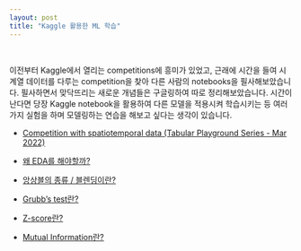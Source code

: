 ```yaml
---
layout: post
title: "Kaggle 활용한 ML 학습"
---
```


<br>

이전부터 Kaggle에서 열리는 competitions에 흥미가 있었고, 근래에 시간을 들여 시계열 데이터를 다루는 competition을 찾아 다른 사람의 notebooks을 필사해보았습니다. 필사하면서 맞닥뜨리는 새로운 개념들은 구글링하여 따로 정리해보았습니다. 시간이 난다면 당장 Kaggle notebook을 활용하여 다른 모델을 적용시켜 학습시키는 등 여러가지 실험을 하며 모델링하는 연습을 해보고 싶다는 생각이 있습니다.

- [Competition with spatiotemporal data (Tabular Playground Series - Mar 2022)](https://suhwanmylife.github.io/Competition-with-spatiotemporal-data-(Tabular-Playground-Series-Mar-2022)/)

- [왜 EDA를 해야할까?](https://suhwanmylife.github.io/%EC%99%9C-EDA%EB%A5%BC-%ED%95%B4%EC%95%BC%ED%95%A0%EA%B9%8C/)
- [앙상블의 종류 / 블렌딩이란?](https://suhwanmylife.github.io/%EC%95%99%EC%83%81%EB%B8%94%EC%9D%98-%EC%A2%85%EB%A5%98-&-%EB%B8%94%EB%A0%8C%EB%94%A9%EC%9D%B4%EB%9E%80/)
- [Grubb’s test란?](https://suhwanmylife.github.io/Grubb-s-test%EB%9E%80/)
- [Z-score란?](https://suhwanmylife.github.io/Z-score%EB%9E%80/)
- [Mutual Information란?](https://suhwanmylife.github.io/Mutual-Information%EB%9E%80/)

